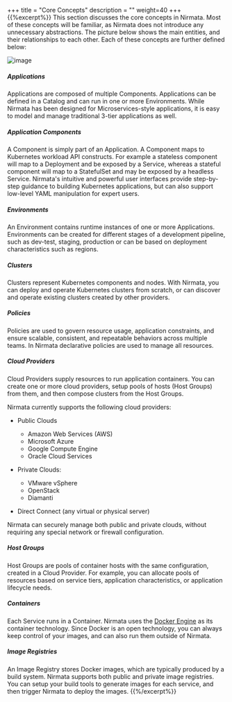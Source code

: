 +++
title = "Core Concepts"
description = ""
weight=40
+++
{{%excerpt%}}
This section discusses the core concepts in Nirmata. Most of these
concepts will be familiar, as Nirmata does not introduce any unnecessary
abstractions. The picture below shows the main entities, and their
relationships to each other. Each of these concepts are further defined
below:

![image](/images/concepts.png)

##### Applications
Applications are composed of multiple Components. Applications can be
defined in a Catalog and can run in one or more Environments. While
Nirmata has been designed for Microservices-style applications, it is
easy to model and manage traditional 3-tier applications as well.

##### Application Components
A Component is simply part of an Application. A Component maps to
Kubernetes workload API constructs. For example a stateless component
will map to a Deployment and be exposed by a Service, whereas a stateful
component will map to a StatefulSet and may be exposed by a headless
Service. Nirmata's intuitive and powerful user interfaces provide
step-by-step guidance to building Kubernetes applications, but can also
support low-level YAML manipulation for expert users.

##### Environments
An Environment contains runtime instances of one or more Applications.
Environments can be created for different stages of a development
pipeline, such as dev-test, staging, production or can be based on
deployment characteristics such as regions.

##### Clusters
Clusters represent Kubernetes components and nodes. With Nirmata, you
can deploy and operate Kubernetes clusters from scratch, or can discover
and operate existing clusters created by other providers.

##### Policies
Policies are used to govern resource usage, application constraints, and
ensure scalable, consistent, and repeatable behaviors across multiple
teams. In Nirmata declarative policies are used to manage all resources.

##### Cloud Providers
Cloud Providers supply resources to run application containers. You can
create one or more cloud providers, setup pools of hosts (Host Groups)
from them, and then compose clusters from the Host Groups.

Nirmata currently supports the following cloud providers:

-   Public Clouds

    -   Amazon Web Services (AWS)
    -   Microsoft Azure
    -   Google Compute Engine
    -   Oracle Cloud Services

-   Private Clouds:

    -   VMware vSphere
    -   OpenStack
    -   Diamanti

-   Direct Connect (any virtual or physical server)

Nirmata can securely manage both public and private clouds, without
requiring any special network or firewall configuration.

##### Host Groups
Host Groups are pools of container hosts with the same configuration,
created in a Cloud Provider. For example, you can allocate pools of
resources based on service tiers, application characteristics, or
application lifecycle needs. 

##### Containers
Each Service runs in a Container. Nirmata uses the [Docker
Engine](http://www.docker.io) as its container technology. Since Docker
is an open technology, you can always keep control of your images, and
can also run them outside of Nirmata.

##### Image Registries
An Image Registry stores Docker images, which are typically produced by
a build system. Nirmata supports both public and private image
registries. You can setup your build tools to generate images for each
service, and then trigger Nirmata to deploy the images.
{{%/excerpt%}}
